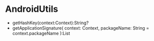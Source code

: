 # AndroidUtils

- getHashKey(context:Context):String?
- getApplicationSignature(
    context: Context,
    packageName: String = context.packageName
):List<String>
